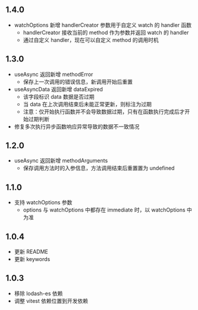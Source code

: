 ## 1.4.0
- watchOptions 新增 handlerCreator 参数用于自定义 watch 的 handler 函数
  - handlerCreator 接收当前的 method 作为参数并返回 watch 的 handler
  - 通过自定义 handler，现在可以自定义 method 的调用时机

## 1.3.0
- useAsync 返回新增 methodError
  - 保存上一次调用的错误信息，新调用开始后重置
- useAsyncData 返回新增 dataExpired
  - 该字段标识 data 数据是否过期
  - 当 data 在上次调用结束后未能正常更新，则标注为过期
  - 注意：仅开始执行函数并不会导致数据过期，只有在函数执行完成后才开始过期判断
- 修复多次执行异步函数响应异常导致的数据不一致情况

## 1.2.0

- useAsync 返回新增 methodArguments
  - 保存调用方法时的入参信息，方法调用结束后重置置为 undefined

## 1.1.0

- 支持 watchOptions 参数
  - options 与 watchOptions 中都存在 immediate 时，以 watchOptions 中为准

## 1.0.4

- 更新 README
- 更新 keywords

## 1.0.3

- 移除 lodash-es 依赖
- 调整 vitest 依赖位置到开发依赖